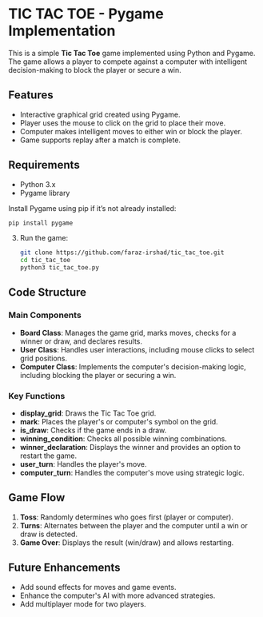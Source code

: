 # TIC TAC TOE - Pygame Implementation

This is a simple **Tic Tac Toe** game implemented using Python and Pygame. The game allows a player to compete against a computer with intelligent decision-making to block the player or secure a win. 

## Features

- Interactive graphical grid created using Pygame.
- Player uses the mouse to click on the grid to place their move.
- Computer makes intelligent moves to either win or block the player.
- Game supports replay after a match is complete.

## Requirements

- Python 3.x
- Pygame library

Install Pygame using pip if it’s not already installed:
```bash
pip install pygame
```
3. Run the game:
   ```bash
   git clone https://github.com/faraz-irshad/tic_tac_toe.git
   cd tic_tac_toe
   python3 tic_tac_toe.py
   
## Code Structure

### Main Components

- **Board Class**: Manages the game grid, marks moves, checks for a winner or draw, and declares results.
- **User Class**: Handles user interactions, including mouse clicks to select grid positions.
- **Computer Class**: Implements the computer's decision-making logic, including blocking the player or securing a win.

### Key Functions

- **display_grid**: Draws the Tic Tac Toe grid.
- **mark**: Places the player's or computer's symbol on the grid.
- **is_draw**: Checks if the game ends in a draw.
- **winning_condition**: Checks all possible winning combinations.
- **winner_declaration**: Displays the winner and provides an option to restart the game.
- **user_turn**: Handles the player's move.
- **computer_turn**: Handles the computer's move using strategic logic.

## Game Flow

1. **Toss**: Randomly determines who goes first (player or computer).
2. **Turns**: Alternates between the player and the computer until a win or draw is detected.
3. **Game Over**: Displays the result (win/draw) and allows restarting.

## Future Enhancements

- Add sound effects for moves and game events.
- Enhance the computer's AI with more advanced strategies.
- Add multiplayer mode for two players.
